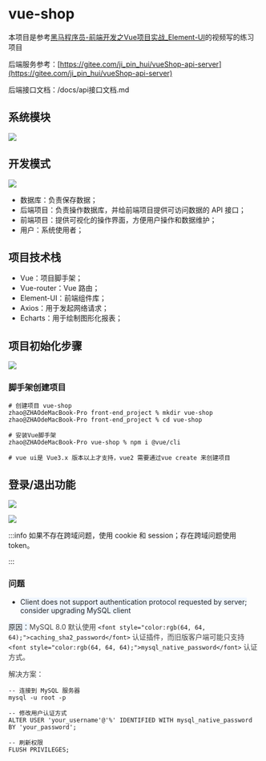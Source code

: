 # vue-shop

本项目是参考[黑马程序员-前端开发之Vue项目实战_Element-UI](https://www.bilibili.com/video/BV1x64y1S7S7?spm_id_from=333.788.player.switch&vd_source=2467d52477b91eac005d50efcda2bfbe&p=11)的视频写的练习项目

后端服务参考：[https://gitee.com/ji_pin_hui/vueShop-api-server](https://gitee.com/ji_pin_hui/vueShop-api-server)

后端接口文档：/docs/api接口文档.md

## 系统模块

![](https://cdn.nlark.com/yuque/0/2025/png/26184762/1744903678698-3cbf8392-4d68-412d-a011-713975bf2ec8.png)

## 开发模式

![](https://cdn.nlark.com/yuque/0/2025/png/26184762/1744904055702-e779db35-4048-4f0c-9f4a-f5ccebb8274f.png)

+ 数据库：负责保存数据；
+ 后端项目：负责操作数据库，并给前端项目提供可访问数据的 API 接口；
+ 前端项目：提供可视化的操作界面，方便用户操作和数据维护；
+ 用户：系统使用者；

## 项目技术栈

+ Vue：项目脚手架；
+ Vue-router：Vue 路由；
+ Element-UI：前端组件库；
+ Axios：用于发起网络请求；
+ Echarts：用于绘制图形化报表；

## 项目初始化步骤

![](https://cdn.nlark.com/yuque/0/2025/png/26184762/1744904535869-77fd76eb-23b2-44fe-81f4-c70a6dff52a7.png)

### 脚手架创建项目

```plain
# 创建项目 vue-shop
zhao@ZHAOdeMacBook-Pro front-end_project % mkdir vue-shop
zhao@ZHAOdeMacBook-Pro front-end_project % cd vue-shop

# 安装Vue脚手架
zhao@ZHAOdeMacBook-Pro vue-shop % npm i @vue/cli

# vue ui是 Vue3.x 版本以上才支持，vue2 需要通过vue create 来创建项目
```


## 登录/退出功能

![](https://cdn.nlark.com/yuque/0/2025/png/26184762/1744910225149-581ccf84-7c62-4629-88c9-dfcbf36800e4.png)

![](https://cdn.nlark.com/yuque/0/2025/png/26184762/1744910457656-701e0073-c7b8-45d3-9e57-3bb8f963d46a.png)

:::info
如果不存在跨域问题，使用 cookie 和 session；存在跨域问题使用 token。

:::

### 问题
+ <font style="color:rgb(38, 38, 38);background-color:rgb(239, 246, 255);">Client does not support authentication protocol requested by server; consider upgrading MySQL client</font>

<font style="color:rgb(38, 38, 38);background-color:rgb(239, 246, 255);">原因：</font><font style="color:rgb(64, 64, 64);">MySQL 8.0 默认使用 </font>`<font style="color:rgb(64, 64, 64);">caching_sha2_password</font>`<font style="color:rgb(64, 64, 64);"> 认证插件，而旧版客户端可能只支持 </font>`<font style="color:rgb(64, 64, 64);">mysql_native_password</font>`<font style="color:rgb(64, 64, 64);"> 认证方式。</font>

<font style="color:rgb(64, 64, 64);">解决方案：</font>

```plain
-- 连接到 MySQL 服务器
mysql -u root -p

-- 修改用户认证方式
ALTER USER 'your_username'@'%' IDENTIFIED WITH mysql_native_password BY 'your_password';

-- 刷新权限
FLUSH PRIVILEGES;
```
